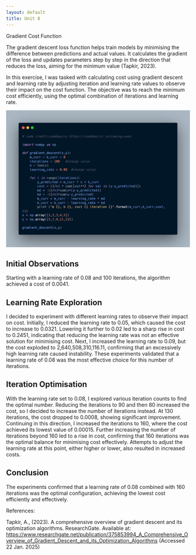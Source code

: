 ```yaml
---
layout: default
title: Unit 8
---
```

Gradient Cost Function


The gradient descent loss function helps train models by minimising the difference between predictions and actual values. It calculates the gradient of the loss and updates parameters step by step in the direction that reduces the loss, aiming for the minimum value (Tapkir, 2023).

In this exercise, I was tasked with calculating cost using gradient descent and learning rate by adjusting iteration and learning rate values to observe their impact on the cost function. The objective was to reach the minimum cost efficiently, using the optimal combination of iterations and learning rate.


![Code used](./images/gradientcode.png)

## Initial Observations

Starting with a learning rate of 0.08 and 100 iterations, the algorithm achieved a cost of 0.0041.

## Learning Rate Exploration

I decided to experiment with different learning rates to observe their impact on cost. Initially, I reduced the learning rate to 0.05, which caused the cost to increase to 0.0321. Lowering it further to 0.02 led to a sharp rise in cost to 0.2451, indicating that reducing the learning rate was not an effective solution for minimising cost. Next, I increased the learning rate to 0.09, but the cost exploded to 2,640,508,310,116.11, confirming that an excessively high learning rate caused instability. These experiments validated that a learning rate of 0.08 was the most effective choice for this number of iterations.

## Iteration Optimisation

With the learning rate set to 0.08, I explored various iteration counts to find the optimal number. Reducing the iterations to 90 and then 80 increased the cost, so I decided to increase the number of iterations instead. At 130 iterations, the cost dropped to 0.0008, showing significant improvement. Continuing in this direction, I increased the iterations to 160, where the cost achieved its lowest value of 0.00015. Further increasing the number of iterations beyond 160 led to a rise in cost, confirming that 160 iterations was the optimal balance for minimising cost effectively. Attempts to adjust the learning rate at this point, either higher or lower, also resulted in increased costs.

## Conclusion

The experiments confirmed that a learning rate of 0.08 combined with 160 iterations was the optimal configuration, achieving the lowest cost efficiently and effectively.

References: 

Tapkir, A., (2023). A comprehensive overview of gradient descent and its optimization algorithms.  ResearchGate. Available at: https://www.researchgate.net/publication/375853994_A_Comprehensive_Overview_of_Gradient_Descent_and_its_Optimization_Algorithms (Accessed 22 Jan. 2025)

